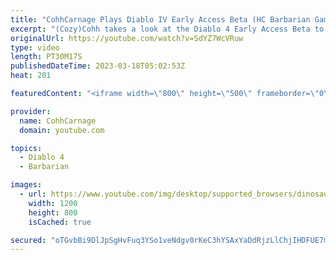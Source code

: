 ```yaml
---
title: "CohhCarnage Plays Diablo IV Early Access Beta (HC Barbarian Gameplay) - Episode 9"
excerpt: "(Cozy)Cohh takes a look at the Diablo 4 Early Access Beta to see what it has to offer. - Watch live at ..."
originalUrl: https://youtube.com/watch?v=SdYZ7WcVRuw
type: video
length: PT30M17S
publishedDateTime: 2023-03-18T05:02:53Z
heat: 201

featuredContent: "<iframe width=\"800\" height=\"500\" frameborder=\"0\" src=\"https://www.youtube.com/embed/SdYZ7WcVRuw\" allow=\"accelerometer; autoplay; encrypted-media; gyroscope; picture-in-picture\" allowfullscreen></iframe>"

provider:
  name: CohhCarnage
  domain: youtube.com

topics:
  - Diablo 4
  - Barbarian

images:
  - url: https://www.youtube.com/img/desktop/supported_browsers/dinosaur.png
    width: 1200
    height: 800
    isCached: true

secured: "oTGvbBi9DlJpSgHvFuq3YSo1veNdgv0rKeC3hYSAxYaDdRjzLlChjIHDFUE7mfEFSoGMDB3gdKBHXAk2DnoxTG0irwfQ4N1RMubtdPow0Pppk+dvy9UqVw6J/2nVXYk/oYPB4YTURSNusIFXh9ufheJisLbMg+iExfgdIF+MK9XiOTtpV5J1S9jyXVMUAiBrp83NhegMhOIHLqj0VmhA4Gz36L8slNoLmnKilwKjlwfMHgsfG1RC8Ytjm5xjz9fO77I4jDITRgiHvF8d2XQYi/Dpa8yJT0JLZjL7/IrSLCyaiMpz71FSAxVXCQLrksMTOAugUf4J0z2CpVebUmaHCKh+zbhJddO8bNrpcQyJ+cCKUIKkNGFVFO4mqk4ISewrajo02cRw5HzhDYM7eunliQ==;QSwlUeaqQgf0I/NU7+UW8w=="
---
```


